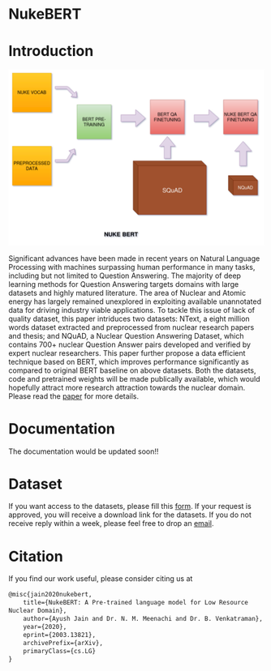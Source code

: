 # NukeBERT

# Introduction

![alt text](https://github.com/ayushjain1144/NukeBERT/blob/master/Images/NUKE_BERT.png)

Significant advances have been made in recent years on Natural Language Processing with machines surpassing human performance in many tasks, including but not limited to Question Answering. The majority of deep learning methods for Question Answering targets domains with large datasets and highly matured literature. The area of Nuclear and Atomic energy has largely remained unexplored in exploiting available unannotated data for driving industry viable applications. To tackle this issue of lack of quality dataset, this paper intriduces two datasets: NText, a eight million words dataset extracted and preprocessed from nuclear research papers and thesis; and NQuAD, a Nuclear Question Answering Dataset, which contains 700+ nuclear Question Answer pairs developed and verified by expert nuclear researchers. This paper further propose a data efficient technique based on BERT, which improves performance significantly as compared to original BERT baseline on above datasets. Both the datasets, code and pretrained weights will be made publically available, which would hopefully attract more research attraction towards the nuclear domain. Please read the [paper](https://arxiv.org/abs/2003.13821) for more details.

# Documentation

The documentation would be updated soon!!

# Dataset

If you want access to the datasets, please fill this [form](https://forms.gle/1pkiP9qPjqG9GsMC6). If your request is approved, you will receive a download link for the datasets. If you do not receive reply within a week, please feel free to drop an [email](mailto:ayushjain1144@gmail.com).

# Citation

If you find our work useful, please consider citing us at 

```
@misc{jain2020nukebert,
    title={NukeBERT: A Pre-trained language model for Low Resource Nuclear Domain},
    author={Ayush Jain and Dr. N. M. Meenachi and Dr. B. Venkatraman},
    year={2020},
    eprint={2003.13821},
    archivePrefix={arXiv},
    primaryClass={cs.LG}
}
```
